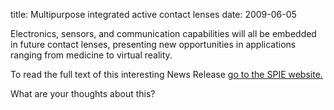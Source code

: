 title: Multipurpose integrated active contact lenses
date: 2009-06-05 

Electronics, sensors, and communication capabilities will all be embedded in future contact lenses, presenting new opportunities in applications ranging from medicine to virtual reality.
<!--break-->
To read the full text of this interesting News Release [go to the SPIE website.](http://spie.org/x35114.xml?ArticleID=x35114) 

What are your thoughts about this?